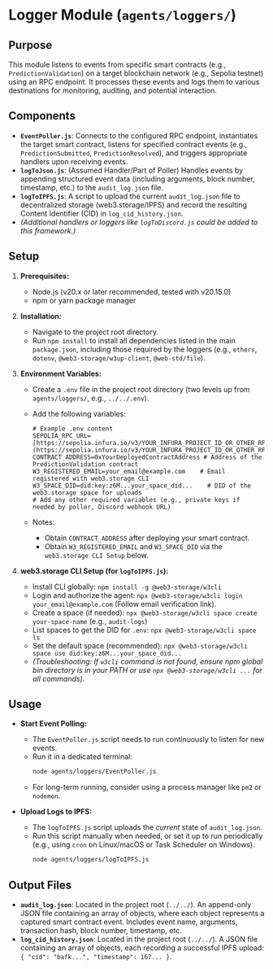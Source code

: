 # Logger Module (`agents/loggers/`)

## Purpose

This module listens to events from specific smart contracts (e.g., `PredictionValidation`) on a target blockchain network (e.g., Sepolia testnet) using an RPC endpoint. It processes these events and logs them to various destinations for monitoring, auditing, and potential interaction.

## Components

- **`EventPoller.js`**: Connects to the configured RPC endpoint, instantiates the target smart contract, listens for specified contract events (e.g., `PredictionSubmitted`, `PredictionResolved`), and triggers appropriate handlers upon receiving events.
- **`logToJson.js`**: (Assumed Handler/Part of Poller) Handles events by appending structured event data (including arguments, block number, timestamp, etc.) to the `audit_log.json` file.
- **`logToIPFS.js`**: A script to upload the current `audit_log.json` file to decentralized storage (web3.storage/IPFS) and record the resulting Content Identifier (CID) in `log_cid_history.json`.
- _(Additional handlers or loggers like `logToDiscord.js` could be added to this framework.)_

## Setup

1.  **Prerequisites:**

    - Node.js (v20.x or later recommended, tested with v20.15.0)
    - npm or yarn package manager

2.  **Installation:**

    - Navigate to the project root directory.
    - Run `npm install` to install all dependencies listed in the main `package.json`, including those required by the loggers (e.g., `ethers`, `dotenv`, `@web3-storage/w3up-client`, `@web-std/file`).

3.  **Environment Variables:**

    - Create a `.env` file in the project root directory (two levels up from `agents/loggers/`, e.g., `../../.env`).
    - Add the following variables:

      ```dotenv
      # Example .env content
      SEPOLIA_RPC_URL=[https://sepolia.infura.io/v3/YOUR_INFURA_PROJECT_ID_OR_OTHER_RPC](https://sepolia.infura.io/v3/YOUR_INFURA_PROJECT_ID_OR_OTHER_RPC)
      CONTRACT_ADDRESS=0xYourDeployedContractAddress # Address of the PredictionValidation contract
      W3_REGISTERED_EMAIL=your_email@example.com    # Email registered with web3.storage CLI
      W3_SPACE_DID=did:key:z6M...your_space_did...    # DID of the web3.storage space for uploads
      # Add any other required variables (e.g., private keys if needed by poller, Discord webhook URL)
      ```

    - Notes:
      - Obtain `CONTRACT_ADDRESS` after deploying your smart contract.
      - Obtain `W3_REGISTERED_EMAIL` and `W3_SPACE_DID` via the `web3.storage CLI Setup` below.

4.  **web3.storage CLI Setup (for `logToIPFS.js`):**
    - Install CLI globally: `npm install -g @web3-storage/w3cli`
    - Login and authorize the agent: `npx @web3-storage/w3cli login your_email@example.com` (Follow email verification link).
    - Create a space (if needed): `npx @web3-storage/w3cli space create your-space-name` (e.g., `audit-logs`)
    - List spaces to get the DID for `.env`: `npx @web3-storage/w3cli space ls`
    - Set the default space (recommended): `npx @web3-storage/w3cli space use did:key:z6M...your_space_did...`
    - _(Troubleshooting: If `w3cli` command is not found, ensure npm global bin directory is in your PATH or use `npx @web3-storage/w3cli ...` for all commands)._

## Usage

- **Start Event Polling:**

  - The `EventPoller.js` script needs to run continuously to listen for new events.
  - Run it in a dedicated terminal:
    ```bash
    node agents/loggers/EventPoller.js
    ```
  - For long-term running, consider using a process manager like `pm2` or `nodemon`.

- **Upload Logs to IPFS:**
  - The `logToIPFS.js` script uploads the _current_ state of `audit_log.json`.
  - Run this script manually when needed, or set it up to run periodically (e.g., using `cron` on Linux/macOS or Task Scheduler on Windows).
    ```bash
    node agents/loggers/logToIPFS.js
    ```

## Output Files

- **`audit_log.json`**: Located in the project root (`../../`). An append-only JSON file containing an array of objects, where each object represents a captured smart contract event. Includes event name, arguments, transaction hash, block number, timestamp, etc.
- **`log_cid_history.json`**: Located in the project root (`../../`). A JSON file containing an array of objects, each recording a successful IPFS upload: `{ "cid": "bafk...", "timestamp": 167... }`.
